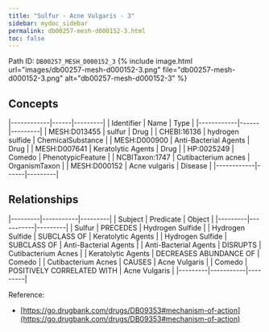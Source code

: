 ```yaml
---
title: "Sulfur - Acne Vulgaris - 3"
sidebar: mydoc_sidebar
permalink: db00257-mesh-d000152-3.html
toc: false 
---
```



Path ID: `DB00257_MESH_D000152_3`
{% include image.html url="images/db00257-mesh-d000152-3.png" file="db00257-mesh-d000152-3.png" alt="db00257-mesh-d000152-3" %}

## Concepts

|------------|------|---------|
| Identifier | Name | Type    |
|------------|------|---------|
| MESH:D013455 | sulfur | Drug |
| CHEBI:16136 | hydrogen sulfide | ChemicalSubstance |
| MESH:D000900 | Anti-Bacterial Agents | Drug |
| MESH:D007641 | Keratolytic Agents | Drug |
| HP:0025249 | Comedo | PhenotypicFeature |
| NCBITaxon:1747 | Cutibacterium acnes | OrganismTaxon |
| MESH:D000152 | Acne vulgaris | Disease |
|------------|------|---------|

## Relationships

|---------|-----------|---------|
| Subject | Predicate | Object  |
|---------|-----------|---------|
| Sulfur | PRECEDES | Hydrogen Sulfide |
| Hydrogen Sulfide | SUBCLASS OF | Keratolytic Agents |
| Hydrogen Sulfide | SUBCLASS OF | Anti-Bacterial Agents |
| Anti-Bacterial Agents | DISRUPTS | Cutibacterium Acnes |
| Keratolytic Agents | DECREASES ABUNDANCE OF | Comedo |
| Cutibacterium Acnes | CAUSES | Acne Vulgaris |
| Comedo | POSITIVELY CORRELATED WITH | Acne Vulgaris |
|---------|-----------|---------|

Reference: 
  - [https://go.drugbank.com/drugs/DB09353#mechanism-of-action](https://go.drugbank.com/drugs/DB09353#mechanism-of-action)
